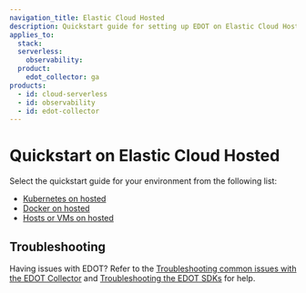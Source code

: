 ```yaml
---
navigation_title: Elastic Cloud Hosted
description: Quickstart guide for setting up EDOT on Elastic Cloud Hosted.
applies_to:
  stack:
  serverless:
    observability:
  product:
    edot_collector: ga
products:
  - id: cloud-serverless
  - id: observability
  - id: edot-collector
---
```


# Quickstart on Elastic Cloud Hosted

Select the quickstart guide for your environment from the following list:

- [Kubernetes on hosted](k8s.md)
- [Docker on hosted](docker.md)
- [Hosts or VMs on hosted](hosts_vms.md)

## Troubleshooting

Having issues with EDOT? Refer to the [Troubleshooting common issues with the EDOT Collector](docs-content://troubleshoot/ingest/opentelemetry/edot-collector/index.md) and [Troubleshooting the EDOT SDKs](docs-content://troubleshoot/ingest/opentelemetry/edot-sdks/index.md) for help.